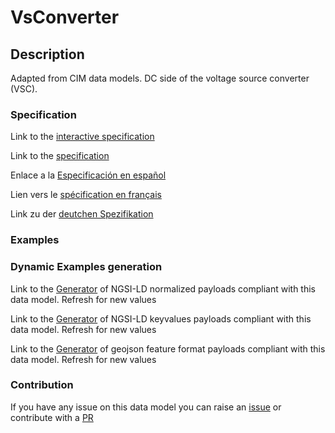 # VsConverter

## Description 

Adapted from CIM data models. DC side of the voltage source converter (VSC).
### Specification

Link to the [interactive specification](https://swagger.lab.fiware.org/?url=https://github.com/smart-data-models/dataModel.EnergyCIM/blob/master/VsConverter/swagger.yaml)

Link to the [specification](https://github.com/smart-data-models/dataModel.EnergyCIM/blob/master/VsConverter/doc/spec.md)

Enlace a la [Especificación en español](https://github.com/smart-data-models/dataModel.EnergyCIM/blob/master/VsConverter/doc/spec_ES.md)

Lien vers le [spécification en français](https://github.com/smart-data-models/dataModel.EnergyCIM/blob/master/VsConverter/doc/spec_FR.md)

Link zu der [deutchen Spezifikation](https://github.com/smart-data-models/dataModel.EnergyCIM/blob/master/VsConverter/doc/spec_DE.md)
### Examples
### Dynamic Examples generation

Link to the [Generator](https://smartdatamodels.org/extra/ngsi-ld_generator_v0.92.php?schemaUrl=https://raw.githubusercontent.com/smart-data-models/dataModel.EnergyCIM/master/VsConverter/schema.json&email=info@smartdatamodels.org) of NGSI-LD normalized payloads compliant with this data model. Refresh for new values

Link to the [Generator](https://smartdatamodels.org/extra/ngsi-ld_generator_keyvalues_v0.92.php?schemaUrl=https://raw.githubusercontent.com/smart-data-models/dataModel.EnergyCIM/master/VsConverter/schema.json&email=info@smartdatamodels.org) of NGSI-LD keyvalues payloads compliant with this data model. Refresh for new values

Link to the [Generator](https://smartdatamodels.org/extra/geojson_features_generator_v1.0.php?schemaUrl=https://raw.githubusercontent.com/smart-data-models/dataModel.EnergyCIM/master/VsConverter/schema.json&email=info@smartdatamodels.org) of geojson feature format payloads compliant with this data model. Refresh for new values
### Contribution

 If you have any issue on this data model you can raise an [issue](https://github.com/smart-data-models/dataModel.EnergyCIM/issues)  or contribute with a [PR](https://github.com/smart-data-models/dataModel.EnergyCIM/pulls)
